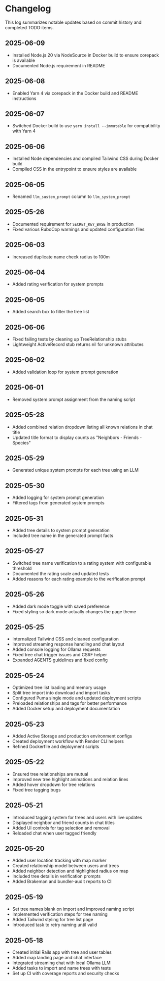 # Changelog

This log summarizes notable updates based on commit history and completed TODO items.

## 2025-06-09
- Installed Node.js 20 via NodeSource in Docker build to ensure corepack is available
- Documented Node.js requirement in README

## 2025-06-08
- Enabled Yarn 4 via corepack in the Docker build and README instructions

## 2025-06-07
- Switched Docker build to use `yarn install --immutable` for compatibility with Yarn 4

## 2025-06-06
- Installed Node dependencies and compiled Tailwind CSS during Docker build
- Compiled CSS in the entrypoint to ensure styles are available

## 2025-06-05
- Renamed `llm_sustem_prompt` column to `llm_system_prompt`

## 2025-05-26
- Documented requirement for `SECRET_KEY_BASE` in production
- Fixed various RuboCop warnings and updated configuration files

## 2025-06-03
- Increased duplicate name check radius to 100m

## 2025-06-04
- Added rating verification for system prompts

## 2025-06-05
- Added search box to filter the tree list

## 2025-06-06
- Fixed failing tests by cleaning up TreeRelationship stubs
- Lightweight ActiveRecord stub returns nil for unknown attributes

## 2025-06-02
- Added validation loop for system prompt generation

## 2025-06-01
- Removed system prompt assignment from the naming script

## 2025-05-28
- Added combined relation dropdown listing all known relations in chat title
- Updated title format to display counts as "Neighbors - Friends - Species"

## 2025-05-29
- Generated unique system prompts for each tree using an LLM

## 2025-05-30
- Added logging for system prompt generation
- Filtered <think> tags from generated system prompts

## 2025-05-31
- Added tree details to system prompt generation
- Included tree name in the generated prompt facts

## 2025-05-27
- Switched tree name verification to a rating system with configurable threshold
- Documented the rating scale and updated tests
- Added reasons for each rating example to the verification prompt

## 2025-05-26
- Added dark mode toggle with saved preference
- Fixed styling so dark mode actually changes the page theme

## 2025-05-25
- Internalized Tailwind CSS and cleaned configuration
- Improved streaming response handling and chat layout
- Added console logging for Ollama requests
- Fixed tree chat trigger issues and CSRF helper
- Expanded AGENTS guidelines and fixed config

## 2025-05-24
- Optimized tree list loading and memory usage
- Split tree import into download and import tasks
- Configured Puma single mode and updated deployment scripts
- Preloaded relationships and tags for better performance
- Added Docker setup and deployment documentation

## 2025-05-23
- Added Active Storage and production environment configs
- Created deployment workflow with Render CLI helpers
- Refined Dockerfile and deployment scripts

## 2025-05-22
- Ensured tree relationships are mutual
- Improved new tree highlight animations and relation lines
- Added hover dropdown for tree relations
- Fixed tree tagging bugs

## 2025-05-21
- Introduced tagging system for trees and users with live updates
- Displayed neighbor and friend counts in chat titles
- Added UI controls for tag selection and removal
- Reloaded chat when user tagged friendly

## 2025-05-20
- Added user location tracking with map marker
- Created relationship model between users and trees
- Added neighbor detection and highlighted radius on map
- Included tree details in verification prompts
- Added Brakeman and bundler-audit reports to CI

## 2025-05-19
- Set tree names blank on import and improved naming script
- Implemented verification steps for tree naming
- Added Tailwind styling for tree list page
- Introduced task to retry naming until valid

## 2025-05-18
- Created initial Rails app with tree and user tables
- Added map landing page and chat interface
- Integrated streaming chat with local Ollama LLM
- Added tasks to import and name trees with tests
- Set up CI with coverage reports and security checks
